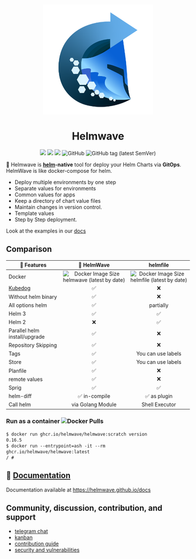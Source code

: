 <p align="center">
  <img  src="https://raw.githubusercontent.com/helmwave/logo/main/logo.png" style="max-height:100%;" height="300px" />
</p>

<h1 align="center"> Helmwave</h1>

<p align="center">
  <a href="https://github.com/helmwave/helmwave/actions?query=workflow%3Arelease"><img src="https://github.com/helmwave/helmwave/workflows/release/badge.svg" /></a>
  <a href="https://t.me/helmwave" ><img src="https://img.shields.io/badge/telegram-chat-179cde.svg?logo=telegram" /></a>
  <a href="https://bestpractices.coreinfrastructure.org/projects/5426"><img src="https://bestpractices.coreinfrastructure.org/projects/5426/badge"></a> 
  <img alt="GitHub" src="https://img.shields.io/github/license/zhilyaev/helmwave">
  <img alt="GitHub tag (latest SemVer)" src="https://img.shields.io/github/v/tag/zhilyaev/helmwave?label=latest">
</p>


🌊 Helmwave is **[helm](https://github.com/helm/helm/)-native** tool for deploy your Helm Charts via **GitOps**.
HelmWave is like docker-compose for helm.

- Deploy multiple environments by one step
- Separate values for environments
- Common values for apps
- Keep a directory of chart value files
- Maintain changes in version control.
- Template values
- Step by Step deployment.

Look at  the examples in our [docs](https://helmwave.github.io/docs)


## Comparison

🚀 Features  | 🌊 HelmWave   | helmfile
-------------| :------------:|:-----------:
Docker | ![Docker Image Size helmwave (latest by date)](https://img.shields.io/docker/image-size/diamon/helmwave) | ![Docker Image Size helmfile (latest by date)](https://img.shields.io/docker/image-size/chatwork/helmfile)
[Kubedog](https://github.com/werf/kubedog) |✅|❌
Without helm binary |✅|❌
All options helm|✅|partially
Helm 3 |✅|✅
Helm 2 |❌|✅
Parallel helm install/upgrade |✅|❌
Repository Skipping|✅|❌
Tags|✅| You can use labels
Store|✅| You can use labels
Planfile|✅|❌
remote values | ✅ | ❌
Sprig | ✅|✅
helm-diff  | ✅  in-compile |✅ as plugin
Call helm | via Golang Module | Shell Executor


### Run as a container ![Docker Pulls](https://img.shields.io/docker/pulls/diamon/helmwave)

```
$ docker run ghcr.io/helmwave/helmwave:scratch version
0.16.5
$ docker run --entrypoint=ash -it --rm ghcr.io/helmwave/helmwave:latest
/ # 
```

## 📖 [Documentation](https://helmwave.github.io/docs)

Documentation available at https://helmwave.github.io/docs


## Community, discussion, contribution, and support

- [telegram chat](https://t.me/helmwave)
- [kanban](https://github.com/orgs/helmwave/projects/1)
- [contribution guide](https://github.com/helmwave/helmwave/blob/main/CONTRIBUTING.md)
- [security and vulnerabilities](https://github.com/helmwave/helmwave/blob/main/SECURITY.md)
